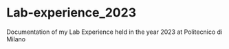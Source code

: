 # Lab-experience_2023
Documentation of my Lab Experience held in the year 2023 at Politecnico di Milano
